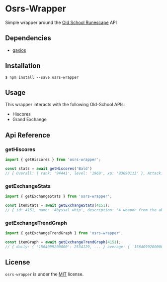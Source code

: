 # Osrs-Wrapper
Simple wrapper around the [Old School Runescape](http://oldschool.runescape.com/) API

## Dependencies
* [gaxios](https://www.npmjs.com/package/gaxios)

## Installation 
```
$ npm install --save osrs-wrapper
```

## Usage
This wrapper interacts with the following Old-School APIs:
* Hiscores
* Grand Exchange

## Api Reference

### **getHiscores**
```ts
import { getHiscores } from 'osrs-wrapper';

const stats = await getHiscores('Bald')
// { Overall: { rank: '94441', level: '1969', xp: '93090113' }, Attack: { rank: '226496', level: '91', xp: '6226771' } ... }
```

### **getExchangeStats**
```ts
import { getExchangeStats } from 'osrs-wrapper';

const itemStats = await getExchangeStats(4151);
// { id: 4151, name: 'Abyssal whip', description: 'A weapon from the abyss.', current: {  trend: 'neutral', price: '2.7m' } ... }
```

### **getExchangeTrendGraph**
```ts
import { getExchangeTrendGraph } from 'osrs-wrapper';

const itemGraph = await getExchangeTrendGraph(4151);
// { daily: { '1564099200000': 2534129, ... } average: { '1564099200000': 2564308, ... } }
```

## License
`osrs-wrapper` is under the [MIT](http://opensource.org/licenses/MIT) license.